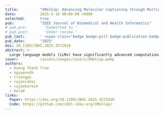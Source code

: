 ```yaml
---
title:          "XMolCap: Advancing Molecular Captioning through Multimodal Fusion and Explainable Graph Neural Networks"
date:           2025-5-16 00:00:00 +0900
selected:       true
pub:            "IEEE Journal of Biomedical and Health Informatics"
# pub_pre:        "Submitted to "
# pub_post:       'Under review.'
pub_last:       ' <span class="badge badge-pill badge-publication badge-pub-journal-rank-q1">Q1</span> <span class="badge badge-pill badge-publication badge-pub-journal-if">IF: 6.7</span>'
pub_date:       "2025"
doi: 10.1109/JBHI.2025.3572910
abstract: >-
  Large language models (LLMs) have significantly advanced computational biology by enabling the integration of molecular, protein, and natural language data to accelerate drug discovery. However, existing molecular captioning approaches often underutilize diverse molecular modalities and lack interpretability. In this study, we introduce XMolCap, a novel explainable molecular captioning framework that integrates molecular images, SMILES strings, and graph-based structures through a stacked multimodal fusion mechanism. The framework is built upon a BioT5-based encoder-decoder architecture, which serves as the backbone for extracting feature representations from SELFIES. By leveraging specialized models such as SwinOCSR, SciBERT, and GIN-MoMu, XMolCap effectively captures complementary information from each modality. Our model not only achieves state-of-the-art performance on two benchmark datasets (L+M-24 and ChEBI-20), outperforming several strong baselines, but also provides detailed, functional group-aware, and property-specific explanations through graph-based interpretation. XMolCap is publicly available at https://github.com/cbbl-skku-org/XMolCap/ for reproducibility and local deployment. We believe it holds strong potential for clinical and pharmaceutical applications by generating accurate, interpretable molecular descriptions that deepen our understanding of molecular properties and interactions.
cover:          /assets/images/covers/XMolCap.webp
authors:
  - Duong Thanh Tran
  - nguyenndh
  - truongpn
  - rajanrakki
  - rajenkarki#
  - bala#
links:
  Paper: https://doi.org/10.1109/JBHI.2025.3572910
  Code: https://github.com/cbbl-skku-org/XMolCap/
---
```

